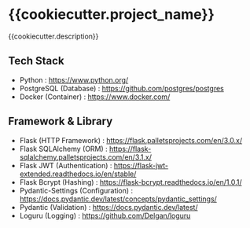 # {{cookiecutter.project_name}}

{{cookiecutter.description}}

## Tech Stack

-   Python : https://www.python.org/
-   PostgreSQL (Database) : https://github.com/postgres/postgres
-   Docker (Container) : https://www.docker.com/

## Framework & Library

-   Flask (HTTP Framework) : https://flask.palletsprojects.com/en/3.0.x/
-   Flask SQLAlchemy (ORM) : https://flask-sqlalchemy.palletsprojects.com/en/3.1.x/
-   Flask JWT (Authentication) : https://flask-jwt-extended.readthedocs.io/en/stable/
-   Flask Bcrypt (Hashing) : https://flask-bcrypt.readthedocs.io/en/1.0.1/
-   Pydantic-Settings (Configuration) : https://docs.pydantic.dev/latest/concepts/pydantic_settings/
-   Pydantic (Validation) : https://docs.pydantic.dev/latest/
-   Loguru (Logging) : https://github.com/Delgan/loguru
